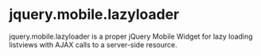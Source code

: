 jquery.mobile.lazyloader
========================

jquery.mobile.lazyloader is a proper jQuery Mobile Widget for lazy loading listviews with AJAX calls to a server-side resource.  